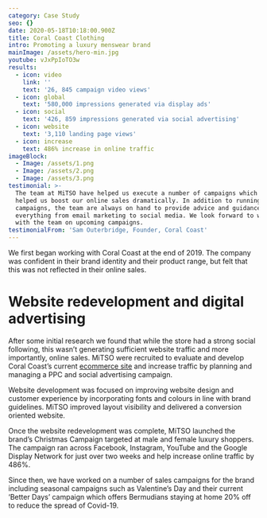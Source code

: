 ```yaml
---
category: Case Study
seo: {}
date: 2020-05-18T10:18:00.900Z
title: Coral Coast Clothing
intro: Promoting a luxury menswear brand
mainImage: /assets/hero-min.jpg
youtube: vJxPpIoTO3w
results:
  - icon: video
    link: ''
    text: '26, 845 campaign video views'
  - icon: global
    text: '580,000 impressions generated via display ads'
  - icon: social
    text: '426, 859 impressions generated via social advertising'
  - icon: website
    text: '3,110 landing page views'
  - icon: increase
    text: 486% increase in online traffic
imageBlock:
  - Image: /assets/1.png
  - Image: /assets/2.png
  - Image: /assets/3.png
testimonial: >-
  The team at MiTSO have helped us execute a number of campaigns which have
  helped us boost our online sales dramatically. In addition to running
  campaigns, the team are always on hand to provide advice and guidance about
  everything from email marketing to social media. We look forward to working
  with the team on upcoming campaigns. 
testimonialFrom: 'Sam Outerbridge, Founder, Coral Coast'
---
```

We first began working with Coral Coast at the end of 2019. The company was confident in their brand identity and their product range, but felt that this was not reflected in their online sales. 

# Website redevelopment and digital advertising

After some initial research we found that while the store had a strong social following, this wasn’t generating sufficient website traffic and more importantly, online sales. MiTSO were recruited to evaluate and develop Coral Coast’s current [ecommerce site](coralcoastclothing.com) and increase traffic by planning and managing a PPC and social advertising campaign. 

Website development was focused on improving website design and customer experience by incorporating fonts and colours in line with brand guidelines. MiTSO improved layout visibility and delivered a conversion oriented website.

Once the website redevelopment was complete, MiTSO launched the brand’s Christmas Campaign targeted at male and female luxury shoppers. The campaign ran across Facebook, Instagram, YouTube and the Google Display Network for just over two weeks and help increase online traffic by 486%. 

Since then, we have worked on a number of sales campaigns for the brand including seasonal campaigns such as Valentine’s Day and their current ‘Better Days’ campaign which offers Bermudians staying at home 20% off to reduce the spread of Covid-19.
